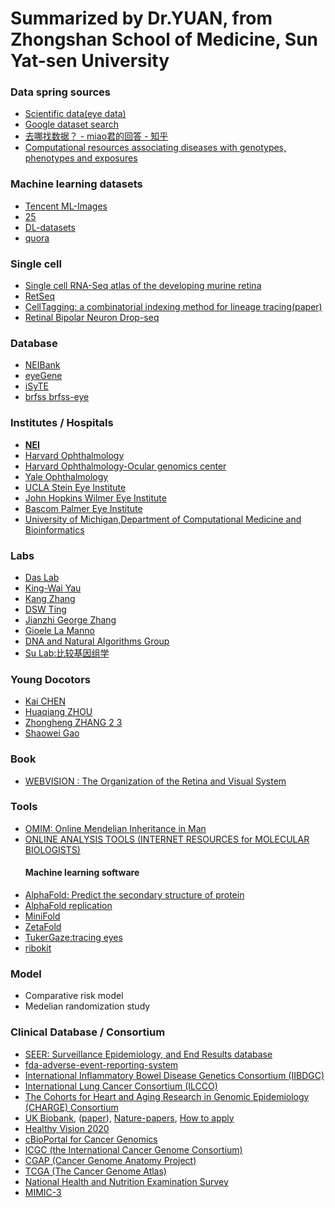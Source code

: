 # Summarized by Dr.YUAN, from Zhongshan School of Medicine, Sun Yat-sen University 

### Data spring sources
* [Scientific data](https://www.nature.com/sdata/)[(eye data)](https://www.nature.com/search?q=eye&order=relevance&journal=sdata)
* [Google dataset search](https://toolbox.google.com/datasetsearch)
* [去哪找数据？ - miao君的回答 - 知乎](https://www.zhihu.com/question/20179699/answer/681756635)
* [Computational resources associating diseases with genotypes, phenotypes and exposures ](https://academic.oup.com/bib/advance-article/doi/10.1093/bib/bby071/5067517)

### Machine learning datasets
* [Tencent ML-Images](https://neurohive.io/en/datasets/tencent-dataset/)
* [25](https://www.analyticsvidhya.com/blog/2018/03/comprehensive-collection-deep-learning-datasets/)
* [DL-datasets](http://deeplearning.net/datasets/)
* [quora](https://www.quora.com/Where-can-I-find-large-datasets-open-to-the-public)

### Single cell
* [Single cell RNA-Seq atlas of the developing murine retina](https://github.com/gofflab/developing_mouse_retina_scRNASeq)
* [RetSeq](https://retseq.nei.nih.gov/index.jsp)
* [CellTagging: a combinatorial indexing method for lineage tracing](http://www.celltag.org/)[(paper)](https://www.nature.com/articles/s41586-018-0744-4)
* [Retinal Bipolar Neuron Drop-seq ](https://portals.broadinstitute.org/single_cell/study/SCP3/retinal-bipolar-neuron-drop-seq)

### Database
* [NEIBank](https://neibank.nei.nih.gov/index.shtml)
* [eyeGene](https://eyegene.nih.gov/)
* [iSyTE](https://research.bioinformatics.udel.edu/iSyTE/ppi/about.php)
* [brfss](https://www.cdc.gov/brfss/data_documentation/index.htm)[ brfss-eye](https://catalog.data.gov/dataset/behavioral-risk-factors-vision-amp-eye-health-c8237)

### Institutes / Hospitals
* [**NEI**](https://nei.nih.gov/)
* [Harvard Ophthalmology](https://eye.hms.harvard.edu/research)
* [Harvard Ophthalmology-Ocular genomics center](https://oculargenomics.meei.harvard.edu/)
* [Yale Ophthalmology](https://medicine.yale.edu/eyes/)
* [UCLA Stein Eye Institute](https://www.uclahealth.org/eye/research-laboratories)
* [John Hopkins Wilmer Eye Institute](https://www.hopkinsmedicine.org/wilmer/research/)
* [Bascom Palmer Eye Institute ](https://umiamihealth.org/bascom-palmer-eye-institute/research)
* [University of Michigan,Department of Computational Medicine and Bioinformatics](https://medicine.umich.edu/dept/computational-medicine-bioinformatics)

### Labs 
* [Das Lab](https://daslab.stanford.edu)
* [King-Wai Yau](http://neuroscience.jhu.edu/research/faculty/100)
* [Kang Zhang](http://zhanglab.ucsd.edu/about/)
* [DSW Ting](https://www.nccs.com.sg/profile/daniel-ting)
* [Jianzhi George Zhang](http://umich.edu/~zhanglab/)
* [Gioele La Manno](http://gioelelamanno.com/)
* [DNA and Natural Algorithms Group](http://www.dna.caltech.edu/DNAhome.html)
* [Su Lab:比较基因组学](http://www.kiz.cas.cn/Su_lab/Su_bal1/)

### Young Docotors
* [Kai CHEN](https://www.researchgate.net/profile/Kai_Chen36)
* [Huaqiang ZHOU](https://scholar.google.com/citations?user=nguPgHkAAAAJ&hl=en)
* [Zhongheng ZHANG](https://scholar.google.com.hk/citations?hl=zh-CN&user=duori0YAAAAJ&view_op=list_works&sortby=pubdate)[ 2](https://orcid.org/0000-0002-2336-5323)[ 3](https://www.researchgate.net/profile/Zhongheng_Zhang)
* [Shaowei Gao](https://gscfwid.github.io/index.html)
### Book
* [WEBVISION : The Organization of the Retina and Visual System](https://webvision.med.utah.edu/)

### Tools
* [OMIM: Online Mendelian Inheritance in Man](https://www.omim.org/)
* [ONLINE ANALYSIS TOOLS (INTERNET RESOURCES for MOLECULAR BIOLOGISTS)](https://molbiol-tools.ca/)
   #### Machine learning software
* [AlphaFold: Predict the secondary structure of protein](https://github.com/heweixd/alphafold)
* [AlphaFold replication](https://github.com/rickyHong/DeepMind-alphafold-repl)
* [MiniFold](https://github.com/EricAlcaide/MiniFold)
* [ZetaFold](https://github.com/imranq/zetafold)
* [TukerGaze:tracing eyes](https://github.com/PrincetonVision/TurkerGaze)
* [ribokit](https://ribokit.github.io)

### Model
* Comparative risk model
* Medelian randomization study

### Clinical Database / Consortium
* [SEER: Surveillance Epidemiology, and End Results database](https://seer.cancer.gov/)
* [fda-adverse-event-reporting-system](https://www.fda.gov/drugs/surveillance/fda-adverse-event-reporting-system-faers)
* [International Inflammatory Bowel Disease Genetics Consortium (IIBDGC)](https://www.ibdgenetics.org/downloads.html)
* [International Lung Cancer Consortium (ILCCO)](https://ilcco.iarc.fr/index.php)
* [The Cohorts for Heart and Aging Research in Genomic Epidemiology (CHARGE) Consortium ](http://www.chargeconsortium.com/)
* [UK Biobank](http://www.ukbiobank.ac.uk/), ([paper](https://www.ncbi.nlm.nih.gov/pubmed/30796124)), [Nature-papers](https://www.nature.com/collections/bpthhnywqk/content/health-genetics), [How to apply](https://mp.weixin.qq.com/s/PXMHRtKvRfwFMNODMSbO2w)
* [Healthy Vision 2020](https://nei.nih.gov/healthyvision)
* [cBioPortal for Cancer Genomics](http://www.cbioportal.org)
* [ICGC (the International Cancer Genome Consortium)](https://icgc.org/)
* [CGAP (Cancer Genome Anatomy Project)](https://cgap.nci.nih.gov/)   
* [TCGA (The Cancer Genome Atlas)](https://cancergenome.nih.gov/)
* [National Health and Nutrition Examination Survey](https://www.cdc.gov/nchs/nhanes/index.htm)
* [MIMIC-3](https://mimic.physionet.org/gettingstarted/overview/)
